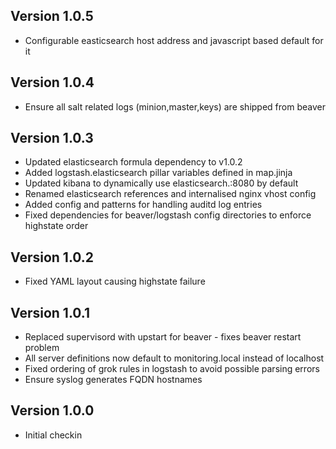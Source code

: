 ## Version 1.0.5

* Configurable easticsearch host address and javascript based default for it

## Version 1.0.4

* Ensure all salt related logs (minion,master,keys) are shipped from beaver

## Version 1.0.3

* Updated elasticsearch formula dependency to v1.0.2
* Added logstash.elasticsearch pillar variables defined in map.jinja
* Updated kibana to dynamically use elasticsearch.<domain>:8080 by default
* Renamed elasticsearch references and internalised nginx vhost config
* Added config and patterns for handling auditd log entries
* Fixed dependencies for beaver/logstash config directories to enforce highstate order

## Version 1.0.2

* Fixed YAML layout causing highstate failure

## Version 1.0.1

* Replaced supervisord with upstart for beaver - fixes beaver restart problem
* All server definitions now default to monitoring.local instead of localhost
* Fixed ordering of grok rules in logstash to avoid possible parsing errors
* Ensure syslog generates FQDN hostnames

## Version 1.0.0

* Initial checkin

